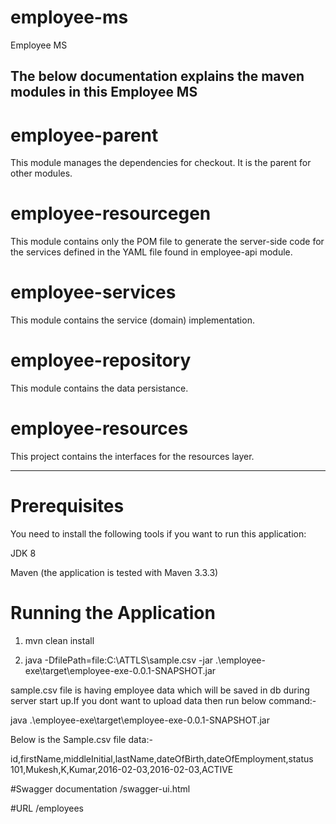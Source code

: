 # employee-ms
Employee MS

The below documentation explains the maven modules in this Employee MS
-------------------------------------------------------------------------------
# employee-parent
This module manages the dependencies for checkout. It is the parent for other modules.
# employee-resourcegen
This module contains only the POM file to generate the server-side code for the services 
defined in the YAML file found in employee-api module.
# employee-services
This module contains the service (domain) implementation.
# employee-repository
This module contains the data persistance.
# employee-resources
This project contains the interfaces for the resources layer.




-----------------------------------------------------------------------------------------


# Prerequisites
You need to install the following tools if you want to run this application:

  JDK 8
  
  Maven (the application is tested with Maven 3.3.3)

# Running the Application

  1. mvn clean install
  
  2. java -DfilePath=file:C:\\ATTLS\\sample.csv -jar .\employee-exe\target\employee-exe-0.0.1-SNAPSHOT.jar
  
sample.csv file is having employee data which will be saved in db during server start up.If you dont want to upload data then run below 
command:-

java  .\employee-exe\target\employee-exe-0.0.1-SNAPSHOT.jar

Below is the Sample.csv file data:-

id,firstName,middleInitial,lastName,dateOfBirth,dateOfEmployment,status
101,Mukesh,K,Kumar,2016-02-03,2016-02-03,ACTIVE


#Swagger documentation 
/swagger-ui.html

#URL
/employees



